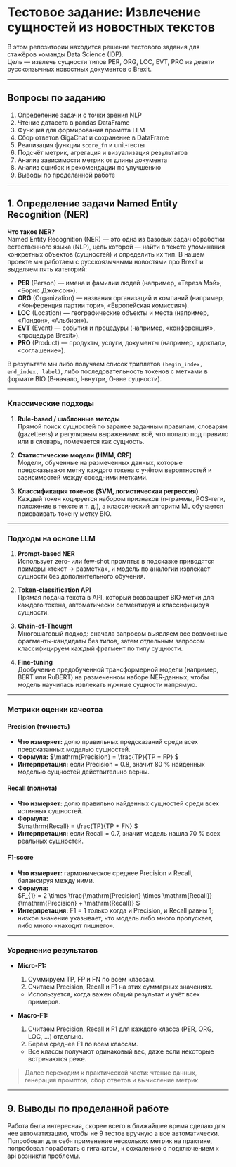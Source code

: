 # Тестовое задание: Извлечение сущностей из новостных текстов

В этом репозитории находится решение тестового задания для стажёров команды Data Science (IDP).  
Цель — извлечь сущности типов PER, ORG, LOC, EVT, PRO из девяти русскоязычных новостных документов о Brexit.

---

## Вопросы по заданию

1. Определение задачи с точки зрения NLP  
2. Чтение датасета в pandas DataFrame  
3. Функция для формирования промпта LLM  
4. Сбор ответов GigaChat и сохранение в DataFrame  
5. Реализация функции `score_fn` и unit‑тесты  
6. Подсчёт метрик, агрегация и визуализация результатов  
7. Анализ зависимости метрик от длины документа  
8. Анализ ошибок и рекомендации по улучшению  
9. Выводы по проделанной работе  

---

## 1. Определение задачи Named Entity Recognition (NER)

**Что такое NER?**  
Named Entity Recognition (NER) — это одна из базовых задач обработки естественного языка (NLP), цель которой — найти в тексте упоминания конкретных объектов (сущностей) и определить их тип. В нашем проекте мы работаем с русскоязычными новостями про Brexit и выделяем пять категорий:

- **PER** (Person) — имена и фамилии людей (например, «Тереза Мэй», «Борис Джонсон»).  
- **ORG** (Organization) — названия организаций и компаний (например, «Конференция партии тори», «Европейская комиссия»).  
- **LOC** (Location) — географические объекты и места (например, «Лондон», «Альбион»).  
- **EVT** (Event) — события и процедуры (например, «конференция», «процедура Brexit»).  
- **PRO** (Product) — продукты, услуги, документы (например, «доклад», «соглашение»).

В результате мы либо получаем список триплетов `(begin_index, end_index, label)`, либо последовательность токенов с метками в формате BIO (B‑начало, I‑внутри, O‑вне сущности).

---

### Классические подходы

1. **Rule‑based / шаблонные методы**  
   Прямой поиск сущностей по заранее заданным правилам, словарям (gazetteers) и регулярным выражениям: всё, что попало под правило или в словарь, помечается как сущность.

2. **Статистические модели (HMM, CRF)**  
   Модели, обученные на размеченных данных, которые предсказывают метку каждого токена с учётом вероятностей и зависимостей между соседними метками.

3. **Классификация токенов (SVM, логистическая регрессия)**  
   Каждый токен кодируется набором признаков (n‑граммы, POS‑теги, положение в тексте и т. д.), а классический алгоритм ML обучается присваивать токену метку BIO.

---

### Подходы на основе LLM

1. **Prompt‑based NER**  
   Использует zero‑ или few‑shot промпты: в подсказке приводятся примеры «текст → разметка», и модель по аналогии извлекает сущности без дополнительного обучения.

2. **Token‑classification API**  
   Прямая подача текста в API, который возвращает BIO‑метки для каждого токена, автоматически сегментируя и классифицируя сущности.

3. **Chain‑of‑Thought**  
   Многошаговый подход: сначала запросом выявляем все возможные фрагменты‑кандидаты без типов, затем отдельным запросом классифицируем каждый фрагмент по типу сущности.

4. **Fine‑tuning**  
   Дообучение предобученной трансформерной модели (например, BERT или RuBERT) на размеченном наборе NER‑данных, чтобы модель научилась извлекать нужные сущности напрямую.

---

### Метрики оценки качества

#### Precision (точность)

- **Что измеряет:** долю правильных предсказаний среди всех предсказанных моделью сущностей.  
- **Формула:**
$\mathrm{Precision} = \frac{TP}{TP + FP} $
- **Интерпретация:** если Precision = 0.8, значит 80 % найденных моделью сущностей действительно верны.



#### Recall (полнота)

- **Что измеряет:** долю правильно найденных сущностей среди всех истинных сущностей.  
- **Формула:**  
$\mathrm{Recall} = \frac{TP}{TP + FN} $  
- **Интерпретация:** если Recall = 0.7, значит модель нашла 70 % всех реальных сущностей.



#### F1‑score

- **Что измеряет:** гармоническое среднее Precision и Recall, балансируя между ними.  
- **Формула:**  
$F_{1} = 2 \times \frac{\mathrm{Precision} \times \mathrm{Recall}}{\mathrm{Precision} + \mathrm{Recall}} $  
- **Интерпретация:** F1 = 1 только когда и Precision, и Recall равны 1; низкое значение указывает, что модель либо много пропускает, либо много «находит лишнего».

---


### Усреднение результатов

- **Micro‑F1:**  
  1. Суммируем TP, FP и FN по всем классам.  
  2. Считаем Precision, Recall и F1 на этих суммарных значениях.  
  - Используется, когда важен общий результат и учёт всех примеров.

- **Macro‑F1:**  
  1. Считаем Precision, Recall и F1 для каждого класса (PER, ORG, LOC, …) отдельно.  
  2. Берём среднее F1 по всем классам.  
  - Все классы получают одинаковый вес, даже если некоторые встречаются реже.

> Далее переходим к практической части: чтение данных, генерация промптов, сбор ответов и вычисление метрик.

---


## 9. Выводы по проделанной работе

Работа была интересная, скорее всего в ближайшее время сделаю для нее автоматизацию, чтобы не 9 тестов вручную а все автоматически. Попробовал для себя применение нескольких метрик на практике, попробовал поработать с гигачатом, к сожалению с подключением к api возникли проблемы.
